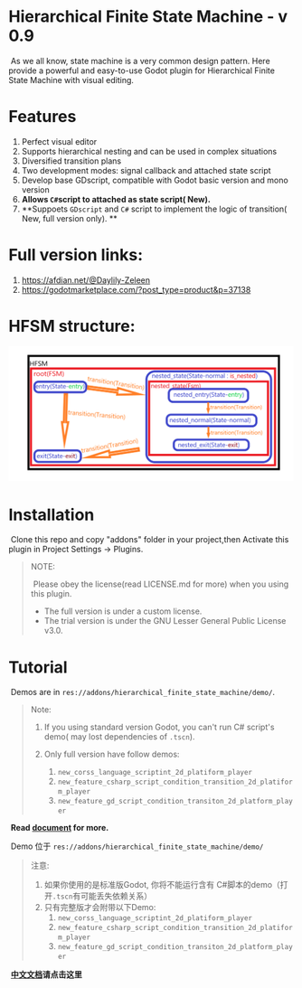 # Hierarchical Finite State Machine - v 0.9

​		As we all know, state machine is a very common design pattern. Here provide a powerful and easy-to-use Godot plugin for Hierarchical Finite State Machine with visual editing.

# Features

1. Perfect visual editor
2. Supports hierarchical nesting and can be used in complex situations
3. Diversified transition plans 
4. Two development modes: signal callback and attached state script
5. Develop base GDscript, compatible with Godot basic version and mono version
6. **Allows `C#`script to attached as state script( New).**
7. **Suppoets `GDscript` and `C#` script to implement the logic of transition( New, full version only). **


# Full version links:
  1. https://afdian.net/@Daylily-Zeleen
  2. https://godotmarketplace.com/?post_type=product&p=37138   

# HFSM structure:

![](DOCUMENT.assets/strusture.png)

# Installation

​		Clone this repo and copy "addons" folder in your project,then Activate this plugin in Project Settings -> Plugins.

> NOTE:
>
> ​		Please obey the license(read LICENSE.md for more) when you using this plugin.
>
> + The full version is under a custom license.
> + The trial version is under the GNU Lesser General Public License v3.0.
>
# Tutorial

​	Demos are in `res://addons/hierarchical_finite_state_machine/demo/`.

> Note:
>
> 1. If you using standard version Godot, you can't run C# script's demo( may lost dependencies of `.tscn`).
>
>  	2. Only full version have follow demos:
>      	1. `new_corss_language_scriptint_2d_platiform_player`
>      	2. `new_feature_csharp_script_condition_transition_2d_platiform_player`
>      	3. `new_feature_gd_script_condition_transiton_2d_platform_player`

​		**Read [document](Document_en.md) for more.**



​	Demo 位于 `res://addons/hierarchical_finite_state_machine/demo/`

> 注意:
>
>  	1. 如果你使用的是标准版Godot, 你将不能运行含有 C#脚本的demo（打开`.tscn`有可能丢失依赖关系）
>  	2. 只有完整版才会附带以下Demo:
>      1. `new_corss_language_scriptint_2d_platiform_player`
>      2. `new_feature_csharp_script_condition_transition_2d_platiform_player`
>      3. `new_feature_gd_script_condition_transiton_2d_platform_player`

​		**[中文文档](Document_cn.md)请点击这里**





